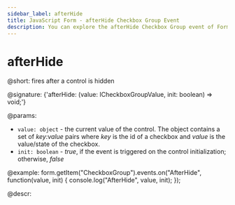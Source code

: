 ```yaml
---
sidebar_label: afterHide
title: JavaScript Form - afterHide Checkbox Group Event 
description: You can explore the afterHide Checkbox Group event of Form in the documentation of the DHTMLX JavaScript UI library. Browse developer guides and API reference, try out code examples and live demos, and download a free 30-day evaluation version of DHTMLX Suite 7.
---
```


# afterHide

@short: fires after a control is hidden

@signature: {'afterHide: (value: ICheckboxGroupValue, init: boolean) => void;'} 

@params:
- `value: object` - the current value of the control. The object contains a set of <i>key:value</i> pairs where <i>key</i> is the id of a checkbox and <i>value</i> is the value/state of the checkbox.
- `init: boolean` - *true*, if the event is triggered on the control initialization; otherwise, *false*

@example:
form.getItem("CheckboxGroup").events.on("AfterHide", function(value, init) {
    console.log("AfterHide", value, init);
});

@descr:
